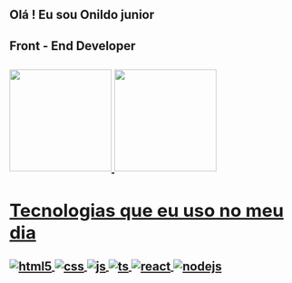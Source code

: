 ## Olá ! Eu sou Onildo junior
<h2>Front - End Developer<h2/>



<div> 
  <a href="https://github.com/juhsantos">
  <img height="180em" src ="https://github-readme-stats.vercel.app/api?username=juhsantos&show_icons=true&theme=highcontrast&include_all_commits=true&count_private=true"/>
  <img height="180em" src ="https://github-readme-stats.vercel.app/api/top-langs/?username=juhsantos&layout=compact&langs_count=16&theme=highcontrast"/>
</div>

## Tecnologias que eu uso no meu dia

<div style="display: inline_block">
  <img align="center" alt="html5" src="https://img.shields.io/badge/HTML5-E34F26?style=for-the-badge&logo=html5&logoColor=white" />
  <img align="center" alt="css" src="https://img.shields.io/badge/CSS3-1572B6?style=for-the-badge&logo=css3&logoColor=white" />
  <img align="center" alt="js" src="https://img.shields.io/badge/JavaScript-F7DF1E?style=for-the-badge&logo=javascript&logoColor=black" />
  <img align="center" alt="ts" src="https://img.shields.io/badge/TypeScript-007ACC?style=for-the-badge&logo=typescript&logoColor=white" />
  <img align="center" alt="react" src="https://img.shields.io/badge/React-20232A?style=for-the-badge&logo=react&logoColor=61DAFB" />
  <img align="center" alt="nodejs" src="https://img.shields.io/badge/Node.js-43853D?style=for-the-badge&logo=node.js&logoColor=white" />
</div><br/>
  
  


